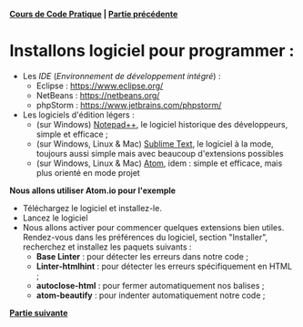 **[Cours de Code Pratique](../README.md) | [Partie précédente](../decouvrir-html/README.md)**

# Installons logiciel pour programmer :
- Les *IDE* (*Environnement de développement intégré*) :
    - Eclipse : https://www.eclipse.org/
    - NetBeans : https://netbeans.org/
    - phpStorm : https://www.jetbrains.com/phpstorm/
- Les logiciels d'édition légers :
    - (sur Windows) [Notepad++](https://notepad-plus-plus.org/), le logiciel historique des développeurs, simple et efficace ;
    - (sur Windows, Linux & Mac) [Sublime Text](https://www.sublimetext.com/), le logiciel à la mode, toujours aussi simple mais avec beaucoup d'extensions possibles
    - (sur Windows, Linux & Mac) [Atom](https://atom.io/), idem : simple et efficace, mais plus orienté en mode projet
    
**Nous allons utiliser Atom.io pour l'exemple**
- Téléchargez le logiciel et installez-le.
- Lancez le logiciel
- Nous allons activer pour commencer quelques extensions bien utiles. Rendez-vous dans les préférences du 
logiciel, section "Installer", recherchez et installez les paquets suivants :
    - **Base Linter** : pour détecter les erreurs dans notre code ;
    - **Linter-htmlhint** : pour détecter les erreurs spécifiquement en HTML ;
    - **autoclose-html** : pour fermer automatiquement nos balises ;
    - **atom-beautify** : pour indenter automatiquement notre code ;
    
**[Partie suivante](../mission-dakar-djibouti/README.md)**

